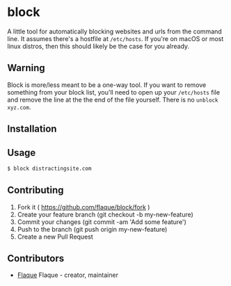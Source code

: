 # block

A little tool for automatically blocking websites and urls from the command line.
It assumes there's a hostfile at `/etc/hosts`. If you're on macOS or most linux 
distros, then this should likely be the case for you already.

## Warning

Block is more/less meant to be a one-way tool. If you want to remove something from your block list, you'll need to open up your `/etc/hosts` file and remove the line at the the end of the file yourself. There is no `unblock xyz.com`.

## Installation



## Usage

```sh 
$ block distractingsite.com
```

## Contributing

1. Fork it ( https://github.com/flaque/block/fork )
2. Create your feature branch (git checkout -b my-new-feature)
3. Commit your changes (git commit -am 'Add some feature')
4. Push to the branch (git push origin my-new-feature)
5. Create a new Pull Request

## Contributors

- [Flaque](https://github.com/flaque) Flaque - creator, maintainer
